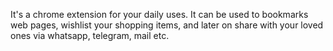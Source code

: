 It's a chrome extension for your daily uses. It can be used to bookmarks web pages, wishlist your shopping items, and later on share with your loved ones via whatsapp, telegram, mail etc.
